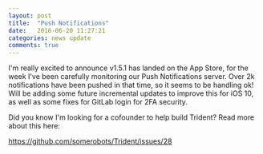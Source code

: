 ```yaml
---
layout: post
title:  "Push Notifications"
date:   2016-06-20 11:27:21
categories: news update
comments: true
---
```

I'm really excited to announce v1.5.1 has landed on the App Store, for the week I've been carefully monitoring our Push Notifications server. Over 2k notifications have been pushed in that time, so it seems to be handling ok! Will be adding some future incremental updates to improve this for iOS 10, as well as some fixes for GitLab login for 2FA security.

Did you know I'm looking for a cofounder to help build Trident? Read more about this here:

https://github.com/somerobots/Trident/issues/28    
